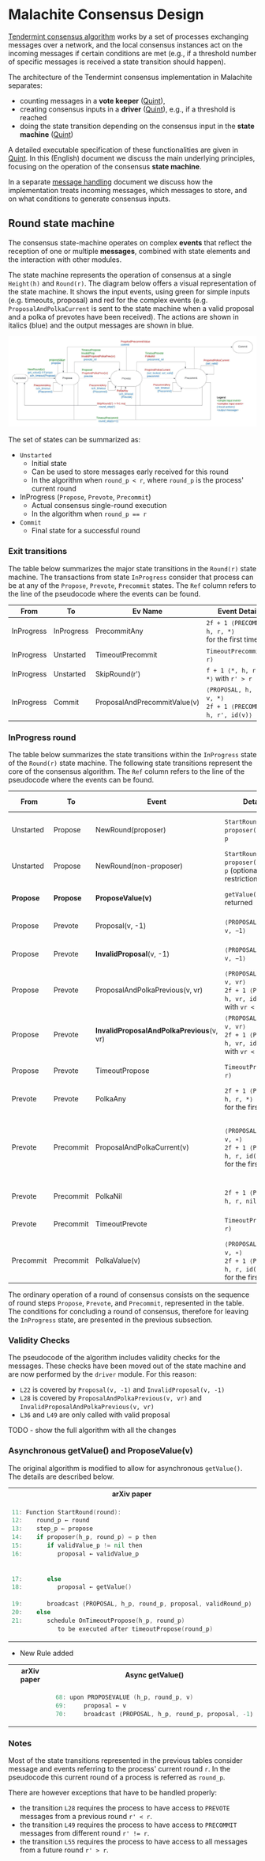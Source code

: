 # Malachite Consensus Design

[Tendermint consensus algorithm](./overview.md) works by a set of processes
exchanging messages over a network, and the local consensus instances act on
the incoming messages if certain conditions are met (e.g., if a threshold
number of specific messages is received a state transition should happen).

The architecture of the Tendermint consensus implementation in Malachite separates:

- counting messages in a **vote keeper** ([Quint][quint-votekeeper]),
- creating consensus inputs in a **driver** ([Quint][quint-driver]),
  e.g., if a threshold is reached
- doing the state transition depending on the consensus input in the
  **state machine** ([Quint][quint-sm])

A detailed executable specification of these functionalities are given in
[Quint][quint-spec].
In this (English) document we discuss the main underlying principles, focusing
on the operation of the consensus **state machine**.

In a separate [message handling](./message-handling.md) document we discuss how
the implementation treats incoming messages, which messages to store, and on
what conditions to generate consensus inputs.

## Round state machine

The consensus state-machine operates on complex **events** that reflect the
reception of one or multiple **messages**, combined with state elements and the
interaction with other modules.

The state machine represents the operation of consensus at a single `Height(h)` and `Round(r)`.
The diagram below offers a visual representation of the state machine. It shows the input events, using green for simple inputs (e.g. timeouts, proposal)
and red for the complex events (e.g. `ProposalAndPolkaCurrent` is sent to the state machine when a valid proposal and a polka of prevotes have been received).
The actions are shown in italics (blue) and the output messages are shown in blue.

![Consensus SM Diagram](./assets/sm_diagram.jpeg)

The set of states can be summarized as:

- `Unstarted`
  - Initial state
  - Can be used to store messages early received for this round
  - In the algorithm when `round_p < r`, where `round_p` is the process' current round
- InProgress (`Propose`, `Prevote`, `Precommit`)
  - Actual consensus single-round execution
  - In the algorithm when `round_p == r`
- `Commit`
  - Final state for a successful round

### Exit transitions

The table below summarizes the major state transitions in the `Round(r)` state machine.
The transactions from state `InProgress` consider that process can be at any of
the `Propose`, `Prevote`, `Precommit` states.
The `Ref` column refers to the line of the pseudocode where the events can be found.

| From       | To         | Ev Name                      | Event  Details                                                    | Action                            | Ref |
| ---------- |------------|------------------------------|-------------------------------------------------------------------|-----------------------------------| --- |
| InProgress | InProgress | PrecommitAny                 | `2f + 1 ⟨PRECOMMIT, h, r, *⟩` <br> for the first time             | schedule `TimeoutPrecommit(h, r)` | L47 |
| InProgress | Unstarted  | TimeoutPrecommit             | `TimeoutPrecommit(h, r)`                                          | `next_round(r+1)`                 | L65 |
| InProgress | Unstarted   | SkipRound(r')                | `f + 1 ⟨*, h, r', *, *⟩` with `r' > r`                            | `next_round(r')`                  | L55 |
| InProgress | Commit     | ProposalAndPrecommitValue(v) | `⟨PROPOSAL, h, r', v, *⟩` <br> `2f + 1 ⟨PRECOMMIT, h, r', id(v)⟩` | `commit(v)`                       | L49 |

### InProgress round

The table below summarizes the state transitions within the `InProgress` state
of the `Round(r)` state machine.
The following state transitions represent the core of the consensus algorithm.
The `Ref` column refers to the line of the pseudocode where the events can be found.

| From      | To        | Event                                  | Details                                                                                | Actions and Return                                                                                    | Ref |
|-----------|-----------|----------------------------------------|----------------------------------------------------------------------------------------|-------------------------------------------------------------------------------------------------------|-----|
| Unstarted  | Propose   | NewRound(proposer)                     | `StartRound` with `proposer(h, r) = p`                                                 | **async `getValue()` and schedule `TimeoutPropose(h, r)`**                                                | L19 |
| Unstarted  | Propose   | NewRound(non-proposer)                 | `StartRound` with `proposer(h, r) != p` (optional restriction)                         | schedule `TimeoutPropose(h, r)`                                                                       | L21 |
| **Propose**   | **Propose**   | **ProposeValue(v)**                        | `getValue()` returned                                                                  | broadcast `⟨PROPOSAL, h, r, v, validRound⟩`                                               | L19 |
| Propose   | Prevote   | Proposal(v, -1)                        | `⟨PROPOSAL, h, r, v, −1⟩`                                                              | broadcast `⟨PREVOTE, h, r, {id(v), nil}⟩`                                                             | L23 |
| Propose   | Prevote   | **InvalidProposal**(v, -1)                 | `⟨PROPOSAL, h, r, v, −1⟩`                                                              | broadcast `⟨PREVOTE, h, r, nil⟩`                                                                      | L32 |
| Propose   | Prevote   | ProposalAndPolkaPrevious(v, vr)        | `⟨PROPOSAL, h, r, v, vr⟩` <br> `2f + 1 ⟨PREVOTE, h, vr, id(v)⟩` with `vr < r`          | broadcast `⟨PREVOTE, h, r, {id(v), nil}⟩`                                                             | L30 |
| Propose   | Prevote   | **InvalidProposalAndPolkaPrevious**(v, vr) | `⟨PROPOSAL, h, r, v, vr⟩` <br> `2f + 1 ⟨PREVOTE, h, vr, id(v)⟩` with `vr < r`          | broadcast `⟨PREVOTE, h, r, nil⟩`                                                                      | L32 |
| Propose   | Prevote   | TimeoutPropose                         | `TimeoutPropose(h, r)`                                                                 | broadcast `⟨PREVOTE, h, r, nil⟩`                                                                      | L57 |
| Prevote   | Prevote   | PolkaAny                               | `2f + 1 ⟨PREVOTE, h, r, *⟩` <br> for the first time                                    | schedule `TimeoutPrevote(h, r)⟩`                                                                      | L34 |
| Prevote   | Precommit | ProposalAndPolkaCurrent(v)             | `⟨PROPOSAL, h, r, v, ∗⟩` <br> `2f + 1 ⟨PREVOTE, h, r, id(v)⟩` <br> for the first time  | update `lockedValue, lockedRound, validValue, validRound`,<br /> broadcast `⟨PRECOMMIT, h, r, id(v)⟩` | L36 |
| Prevote   | Precommit | PolkaNil                               | `2f + 1 ⟨PREVOTE, h, r, nil⟩`                                                          | broadcast `⟨PRECOMMIT, h, r, nil⟩`                                                                    | L44 |
| Prevote   | Precommit | TimeoutPrevote                         | `TimeoutPrevote(h, r)`                                                                 | broadcast `⟨PRECOMMIT, h, r, nil⟩`                                                                    | L61 |
| Precommit | Precommit | PolkaValue(v)                          | `⟨PROPOSAL, h, r, v, ∗⟩` <br>  `2f + 1 ⟨PREVOTE, h, r, id(v)⟩` <br> for the first time | update `validValue, validRound`                                                                       | L36 |

The ordinary operation of a round of consensus consists on the sequence of
round steps `Propose`, `Prevote`, and `Precommit`, represented in the table.
The conditions for concluding a round of consensus, therefore for leaving the
`InProgress` state, are presented in the previous subsection.

### Validity Checks

The pseudocode of the algorithm includes validity checks for the messages. These checks have been moved out of the state machine and are now performed by the `driver` module.
For this reason:
- `L22` is covered by `Proposal(v, -1)` and `InvalidProposal(v, -1)`
- `L28` is covered by `ProposalAndPolkaPrevious(v, vr)` and `InvalidProposalAndPolkaPrevious(v, vr)`
- `L36` and `L49` are only called with valid proposal

TODO - show the full algorithm with all the changes

### Asynchronous getValue() and ProposeValue(v)

The original algorithm is modified to allow for asynchronous `getValue()`. The details are described below.

<table>
<tr>
<th>arXiv paper</th>
<th>Async getValue()</th>
</tr>

<tr >
<td>

```go
11: Function StartRound(round):
12:    round_p ← round
13:    step_p ← propose
14:    if proposer(h_p, round_p) = p then
15:       if validValue_p != nil then
16:          proposal ← validValue_p


17:       else
18:          proposal ← getValue()

19:       broadcast ⟨PROPOSAL, h_p, round_p, proposal, validRound_p⟩
20:    else
21:       schedule OnTimeoutPropose(h_p, round_p) 
             to be executed after timeoutPropose(round_p)
```

</td>

<td>

```go
11: Function StartRound(round):
12:    round_p ← round
13:    step_p ← propose
14:    if proposer(h_p, round_p) = p then
15:       if validValue_p != nil then
16:          proposal ← validValue_p

             broadcast ⟨PROPOSAL, h_p, round_p, proposal, validRound_p⟩
17:       else
             getValue() // async
             schedule OnTimeoutPropose(h_p, round_p) 
                to be executed after timeoutPropose(round_p)
20:    else
21:       schedule OnTimeoutPropose(h_p, round_p) 
             to be executed after timeoutPropose(round_p)
```

</td>
</tr>
</table>

- New Rule added

<table>
<tr>
<th>arXiv paper</th>
<th>Async getValue()</th>
</tr>

<tr>
<td>

```
```

</td>

<td>

```go
68: upon PROPOSEVALUE (h_p, round_p, v)
69:     proposal ← v
70:     broadcast ⟨PROPOSAL, h_p, round_p, proposal, -1⟩
```

</td>
</tr>
</table>


### Notes

Most of the state transitions represented in the previous tables consider message and
events referring to the process' current round `r`.
In the pseudocode this current round of a process is referred as `round_p`.

There are however exceptions that have to be handled properly:
- the transition `L28` requires the process to have access to `PREVOTE` messages from a previous round `r' < r`.
- the transition `L49` requires the process to have access to `PRECOMMIT` messages from different round `r' != r`.
- the transition `L55` requires the process to have access to all messages from a future round `r' > r`.

[quint-spec]: ./quint/README.md
[quint-votekeeper]: ./quint/votekeeper.qnt
[quint-driver]: ./quint/driver.qnt
[quint-sm]: ./quint/consensus.qnt
